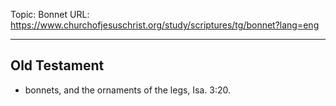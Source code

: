 Topic: Bonnet
URL: https://www.churchofjesuschrist.org/study/scriptures/tg/bonnet?lang=eng

---

## Old Testament

- bonnets, and the ornaments of the legs, Isa. 3:20.

